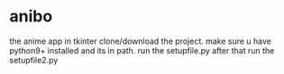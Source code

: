 # anibo
the anime app in tkinter
clone/download the project.
make sure u have python9+ installed and its in path.
run the setupfile.py
after that run the setupfile2.py
